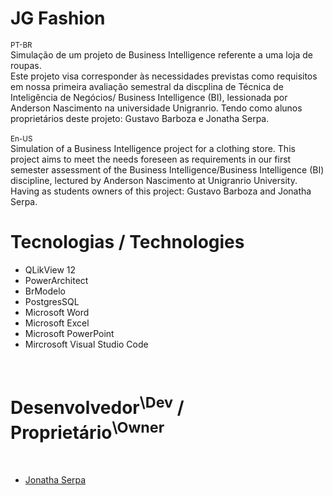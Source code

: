 # JG Fashion
<sup>PT-BR</sup><br>
Simulação de um projeto de Business Intelligence referente a uma loja de roupas.<br>
Este projeto visa corresponder às necessidades previstas como requisitos em nossa primeira avaliação semestral da discplina de Técnica de Inteligência de Negócios/ Business Intelligence (BI), lessionada por Anderson Nascimento na universidade Unigranrio.
Tendo como alunos proprietários deste projeto: Gustavo Barboza e Jonatha Serpa.<br>
<br><sup>En-US</sup><br>
Simulation of a Business Intelligence project for a clothing store.
This project aims to meet the needs foreseen as requirements in our first semester assessment of the Business Intelligence/Business Intelligence (BI) discipline, lectured by Anderson Nascimento at Unigranrio University. Having as students owners of this project: Gustavo Barboza and Jonatha Serpa.<br>
# Tecnologias / Technologies
<ul>
  <li>QLikView 12</li>
  <li>PowerArchitect</li>
  <li>BrModelo</li>
  <li>PostgresSQL</li>
  <li>Microsoft Word</li>
  <li>Microsoft Excel</li>
  <li>Microsoft PowerPoint</li>
  <li>Mircrosoft Visual Studio Code</li>
  </ul><br>
 <h1>Desenvolvedor<sup>\Dev</sup> / Proprietário<sup>\Owner</sup></h1><br>
 <ul>
  <li><a href="https://github.com/JonathaEu" target="_blank"> Jonatha Serpa</a></li>
 

